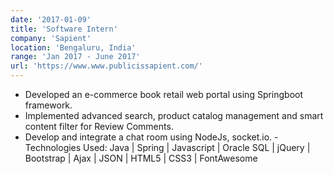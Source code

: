 ```yaml
---
date: '2017-01-09'
title: 'Software Intern'
company: 'Sapient'
location: 'Bengaluru, India'
range: 'Jan 2017 - June 2017'
url: 'https://www.www.publicissapient.com/'
---
```


- Developed an e-commerce book retail web portal using Springboot framework.
- Implemented advanced search, product catalog management and
  smart content filter for Review Comments.
- Develop and integrate a chat room using NodeJs, socket.io.
  -Technologies Used: Java | Spring | Javascript | Oracle SQL | jQuery |
  Bootstrap | Ajax | JSON | HTML5 | CSS3 | FontAwesome

